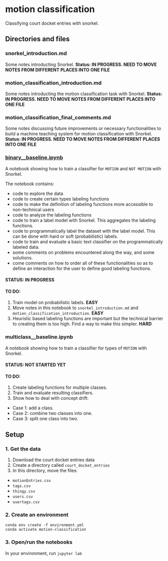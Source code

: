 # motion classification
Classifying court docket entries with snorkel.

## Directories and files

### snorkel_introduction.md
Some notes introducting Snorkel.
**Status: IN PROGRESS. NEED TO MOVE NOTES FROM DIFFERENT PLACES INTO ONE FILE**

### motion_classification_introduction.md
Some notes introducting the motion classification task with Snorkel.
**Status: IN PROGRESS. NEED TO MOVE NOTES FROM DIFFERENT PLACES INTO ONE FILE**

### motion_classification_final_comments.md
Some notes discussing future improvements or necessary functionalities to build a machine teaching system for motion classification with Snorkel. 
**Status: IN PROGRESS. NEED TO MOVE NOTES FROM DIFFERENT PLACES INTO ONE FILE**

### [binary__baseline.ipynb](https://github.com/simon-benigeri/machine-teaching-literature/blob/main/motion%20classification/binary__baseline.ipynb)

A notebook showing how to train a classifier for `MOTION` and `NOT MOTION` with Snorkel.

The notebook contains:
  - code to explore the data
  - code to create certain types labeling functions
  - code to make the definition of labeling functions more accessible to non-technical users
  - code to analyze the labeling functions
  - code to train a label model with Snorkel. This aggregates the labeling functions.
  - code to programmatically label the dataset with the label model. This can be done with hard or soft (probabilistic) labels.
  - code to train and evaluate a basic text classifier on the programmatically labeled data.
  - some comments on problems encountered along the way, and some solutions.
  - come comments on how to order all of these functionalities so as to define an interaction for the user to define good labeling functions.

#### STATUS: IN PROGRESS

#### TO DO:
1. Train model on probabilistic labels. **EASY**
2. Move notes in this notebook to `snorkel_introduction.md` and `motion_classification_introduction`. **EASY**
3. Heuristic based labeling functions are important but the technical barrier to creating them is too high. Find a way to make this simpler. **HARD**


### multiclass__baseline.ipynb
A notebook showing how to train a classifier for types of `MOTION` with Snorkel.

#### STATUS: NOT STARTED YET
#### TO DO:
1. Create labeling functions for multiple classes.
2. Train and evaluate resulting classifiers.
3. Show how to deal with concept drift:
  - Case 1: add a class.
  - Case 2: combine two classes into one.
  - Case 3: split one class into two.

## Setup

### 1. Get the data
1. Download the court docket entries data
2. Create a directory called `court_docket_entries`
3. In this directory, move the files:
  - `motionEntries.csv`
  - `tags.csv`
  - `thingy.csv`
  - `users.csv`
  - `usertags.csv`

### 2. Create an environment
```
conda env create -f environment.yml
conda activate motion-classification
```

### 3. Open/run the notebooks
In your environment, run `jupyter lab`

